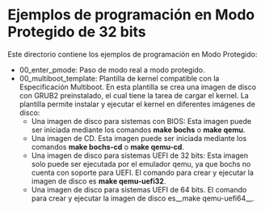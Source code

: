 # Ejemplos de programación en Modo Protegido de 32 bits

Este directorio contiene los ejemplos de programación en Modo Protegido:
- 00_enter_pmode: Paso de modo real a modo protegido.
- 00_multiboot_template: Plantilla de kernel compatible con la Especificación
  Multiboot. En esta plantilla se crea una imagen de disco con GRUB2 
  preinstalado, el cual tiene la tarea de cargar el kernel. La plantilla permite
  instalar y ejecutar el kernel en diferentes imágenes de disco:
  - Una imagen de disco para sistemas con BIOS: Esta imagen puede ser iniciada
    mediante los comandos __make bochs__ o __make qemu__.
  - Una imagen de CD. Esta imagen puede ser iniciada mediante los comandos 
    __make bochs-cd__ o __make qemu-cd__.
  - Una imagen de disco para sistemas UEFI de 32 bits: Esta imagen solo puede
    ser ejecutada por el emulador qemu, ya que bochs no cuenta con soporte para
    UEFI. El comando para crear y ejecutar la imagen de disco es 
    __make qemu-uefi32__.  
  - Una imagen de disco para sistemas UEFI de 64 bits. El comando para crear y 
    ejecutar la imagen de disco es__make qemu-uefi64__.
